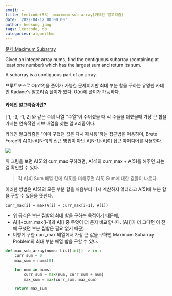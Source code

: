 ```yaml
---
emoji: ✏️
title: leetcode(53)- maximum sub-array[카데안 알고리즘]
date: '2022-04-12 00:00:00'
author: heesung jang
tags: leetcode, dp
categories: algorithm
---
```


[문제:Maximum Subarray](https://leetcode.com/problems/maximum-subarray/)

Given an integer array nums, find the contiguous subarray (containing at least one number) which has the largest sum and return its sum.

A subarray is a contiguous part of an array.

브루트포스로 O(n^2)을 풀이가 가능한 문제이지만 최대 부분 합을 구하는 유명한 카데인 Kadane's 알고리즘 풀이가 있다. O(n)에 풀이가 가능하다.

#### 카데인 알고리즘이란?

[ 1, -3, -1, 2] 와 같은 수의 나열 "수열"이 주어졌을 때 각 수들을 더했을때 가장 큰 합을 가지는 연속적인 서브 배열을 찾는 알고리즘이다.

카데인 알고리즘은 "이미 구했던 값은 다시 재사용"하는 접근법을 이용하며, Brute Force의 A[0]~A[N-1]의 접근 방법이 아닌 A[N-1]~A[0] 접근 아이디어를 사용한다.

![](https://velog.velcdn.com/images/heesungj7/post/3f2f1778-4683-4eda-a147-7ddb622b3d7e/image.png)

위 그림을 보면 A[5]의 curr_max 구하려면, A[4]의 curr_max + A[5]를 해주면 되는걸 확인할 수 있다.

> 각 A[4] Sum 배열 값에 A[5]를 더해주면 A[5] Sum에 대한 값들이 나온다.

이러한 방법은 A[5]의 모든 부분 합을 처음부터 다시 계산하지 않더라고 A[5]에 부분 합을 구할 수 있음을 뜻한다.

```
curr_max[i] = max(A[i] + curr_max[i-1], A[i])
```

- 위 공식은 부분 집합의 최대 합을 구하는 목적이기 때문에,
- A[i]+curr_max[i-1]과 A[i] 중 무엇이 더 큰지 비교합니다. (A[i]가 더 크다면 이 전에 구했던 부분 집합은 필요 없기 때문)
- 이렇게 구한 curr_max 배열에서 가장 큰 값을 구하면 Maximum Subarray Problem의 최대 부분 배열 합을 구할 수 있다.

```python
def max_sub_array(nums: List[int]) -> int:
    curr_sum = 0
    max_sum = nums[0]

    for num in nums:
        curr_sum = max(num, curr_sum + num)
        max_sum = max(curr_sum, max_sum)

    return max_sum
```
